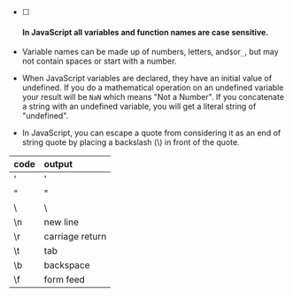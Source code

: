* [ ] #### In JavaScript all variables and function names are case sensitive.
* Variable names can be made up of numbers, letters, and`$`or`_`, but may not contain spaces or start with a number.

* When JavaScript variables are declared, they have an initial value of undefined. If you do a mathematical operation on an undefined variable your result will be `NaN` which means "Not a Number". If you concatenate a string with an undefined variable, you will get a literal string of "undefined".

* In JavaScript, you can escape a quote from considering it as an end of string quote by placing a backslash \(\\) in front of the quote.

| code | output |
| :--- | :--- |
| \' | ' |
| \" | " |
| \\ | \ |
| \n | new line |
| \r | carriage return |
| \t | tab |
| \b | backspace |
| \f | form feed |



